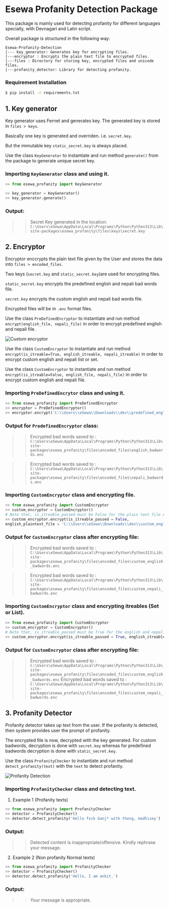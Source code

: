 # Esewa Profanity Detection Package

This package is mainly used for detecting profanity for different languages specially, with Devnagari and Latin script.

Overall package is structured in the following way:

```
Esewa-Profanity-Detection
|--- key_generator: Generates key for encrypting files.
|---encryptor : Encrypts the plain text file to encrypted files.
|---files : Directory for storing key, encrypted files and unicode files.
|---profanity_detector: Library for detecting profanity.
```

### Requirement Installation

```bash
$ pip install -r requirements.txt
```

## 1. Key generator

Key generator uses Fernet and generates key. The generated key is stored in `files > keys`.

Basically one key is generated and overriden. i.e. `secret.key`.

But the immutable key `static_secret.key` is always placed.

Use the class `KeyGenerator` to instantiate and run method `generate()` from the package to generate unique secret key.

### Importing `KeyGenerator` class and using it.
```Python
>> from esewa_profanity import KeyGenerator

>> key_generator = KeyGenerator()
>> key_generator.generate()
```

### Output:

>> Secret Key generated in the location: `C:\Users\eSewa\AppData\Local\Programs\Python\Python313\Lib\site-packages\esewa_profanity\files\keys\secret.key`

## 2. Encryptor

Encryptor enccrypts the plain text file given by the User and stores the data into `files > encoded_files`.

Two keys (`secret.key` and `static_secret.key`)are used for encrypting files. 

`static_secret.key` encrypts the predefined english and nepali bad words file.

`secret.key` encrypts the custom english and nepali bad words file.

Encrypted files will be in `.enc` format files.

Use the class `PreDefinedEncryptor` to instantiate and run method `encrypt(english_file, nepali_file)` in order to encrypt predefined english and nepali file. 

![Custom encryptor](/src/custom_encryption.png)

Use the class `CustomEncryptor` to instantiate and run method `encrypt(is_itreable=True, english_itreable, nepali_itreable)` in order to encrypt custom english and nepali list or set.

Use the class `CustomEncryptor` to instantiate and run method `encrypt(is_itreable=False, english_file, nepali_file)` in order to encrypt custom english and nepali file.


### Importing `PreDefinedEncrytor` class and using it.
```Python
>> from esewa_profanity import PreDefinedEncryptor
>> encryptor = PreDefinedEncryptor()
>> encryptor.encrypt('C:\\Users\\eSewa\\Downloads\\dev\\predefined_english_badwords.txt', 'C:\\Users\\eSewa\\Downloads\\dev\\predefined_nepali_badwords.txt')

```


### Output for `PredefinedEncryptor` class:

>> Encrypted bad words saved to : ```C:\Users\eSewa\AppData\Local\Programs\Python\Python313\Lib\site-packages\esewa_profanity\files\encoded_files\english_badwords.enc```

>> Encrypted bad words saved to :
``` C:\Users\eSewa\AppData\Local\Programs\Python\Python313\Lib\site-packages\esewa_profanity\files\encoded_files\nepali_badwords.enc```


### Importing `CustomEncryptor` class and encrypting file.
```Python
>> from esewa_profanity import CustomEncryptor
>> custom_encryptor = CustomEncryptor()
# Note that, is_itreable_passed must be False for the plain text file encryption.
>> custom_encryptor.encrypt(is_itreable_passed = False, 
english_plaintext_file = 'C:\\Users\\eSewa\\Downloads\\dev\\custom_english_badwords.txt', nepali_plaintext_file='C:\\Users\\eSewa\\Downloads\\dev\\custom\_nepali_badwords.txt')
```


### Output for `CustomEncryptor` class after encrypting file:


>> Encrypted bad words saved to : ```C:\Users\eSewa\AppData\Local\Programs\Python\Python313\Lib\site-packages\esewa_profanity\files\encoded_files\custom_english_badwords.enc```

>> Encrypted bad words saved to : ```C:\Users\eSewa\AppData\Local\Programs\Python\Python313\Lib\site-packages\esewa_profanity\files\encoded_files\custom_nepali_badwords.enc```


### Importing `CustomEncryptor` class and encrypting itreables (Set or List).
```Python
>> from esewa_profanity import CustomEncryptor
>> custom_encryptor = CustomEncryptor()
# Note that, is_itreable_passed must be True for the english and nepali itreable files.
>> custom_encryptor.encrypt(is_itreable_passed = True, english_itreable = ['thong'], nepali_itreable=['madhisey'])
```


### Output for `CustomEncryptor` class after encrypting file:


>> Encrypted bad words saved to : ```C:\Users\eSewa\AppData\Local\Programs\Python\Python313\Lib\site-packages\esewa_profanity\files\encoded_files\custom_english_badwords.enc```
>> Encrypted bad words saved to : ```C:\Users\eSewa\AppData\Local\Programs\Python\Python313\Lib\site-packages\esewa_profanity\files\encoded_files\custom_nepali_badwords.enc```


## 3. Profanity Detector

Profanity detector takes up text from the user. If the profanity is detected, then system provides user the prompt of profanity.

The encrypted file is now, decrypted with the key generated. For custom badwords, decryption is done with `secret.key` whereas for predefined badwords decryption is done with `static_secret.key`.


Use the class `ProfanityChecker` to instantiate and run method `detect_profanity(text)` with the `text` to detect profanity.

![Profanity Detection](/src/profanity_detection.png)

### Importing `ProfanityChecker` class and detecting text.
1. Example 1 (Profanity texts)

```Python
>> from esewa_profanity import ProfanityChecker
>> detector = ProfanityChecker()
>> detector.detect_profanity('Hello fvck Ganj* with thong, madhisey')
```

### Output:

>> Detected content is inappropriate/offensive. Kindly rephrase your message.

2. Example 2 (Non profanity Normal texts)

```Python
>> from esewa_profanity import ProfanityChecker
>> detector = ProfanityChecker()
>> detector.detect_profanity('Hello, I am ankit.')
```

### Output:

>> Your message is appropriate.